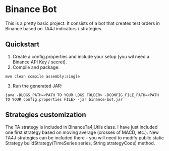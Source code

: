 Binance Bot
=============

This is a pretty basic project. It consists of a bot that creates test orders in Binance based on TA4J indicators / strategies.

## Quickstart

1. Create a config.properties and include your setup (you wil need a Binance API Key / secret).
2. Compile and package:
```
mvn clean compile assembly:single
```
3. Run the generated JAR:
```
java -DLOGS_PATH=<PATH TO YOUR LOGS FOLDER> -DCONFIG_FILE_PATH=<PATH TO YOUR config.properties FILE> -jar binance-bot.jar
```

## Strategies customization

The TA strategy is included in BinanceTa4jUtils class. I have just included one first strategy based on moving average (crosses of MACD, etc.). New TA4J strategies can be included there - you will need to modify public static Strategy buildStrategy(TimeSeries series, String strategyCode) method.

